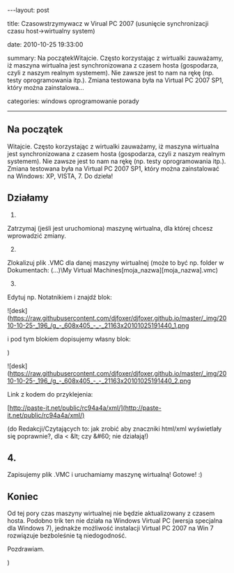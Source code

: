 ﻿---layout:     post
title:      Czasowstrzymywacz w Virual PC 2007 (usunięcie synchronizacji czasu host->wirtualny system)
date:       2010-10-25 19:33:00
summary:    Na początekWitajcie. Często korzystając z wirtualki zauważamy, iż maszyna wirtualna jest synchronizowana z czasem hosta (gospodarza, czyli z naszym realnym systemem). Nie zawsze jest to nam na rękę (np. testy oprogramowania itp.). Zmiana testowana była na Virtual PC 2007 SP1, który można zainstalowa...
categories: windows oprogramowanie porady
---





## Na początek



Witajcie. 
Często korzystając z wirtualki zauważamy, iż maszyna wirtualna jest synchronizowana z czasem hosta (gospodarza, czyli z naszym realnym systemem). Nie zawsze jest to nam na rękę (np. testy oprogramowania itp.). Zmiana testowana była na Virtual PC 2007 SP1, który można zainstalować na Windows: XP, VISTA, 7. Do dzieła!





## Działamy




1. 
Zatrzymaj (jeśli jest uruchomiona) maszynę wirtualna, dla której chcesz wprowadzić zmiany.

2. 
Zlokalizuj plik .VMC dla danej maszyny wirtualnej (może to być np. folder w Dokumentach: (...)\My Virtual Machines\[moja_nazwa]\[moja_nazwa].vmc)

3. 
Edytuj np. Notatnikiem i znajdź blok:



![desk](https://raw.githubusercontent.com/djfoxer/djfoxer.github.io/master/_img/2010-10-25-_196_/g_-_608x405_-_-_21163x20101025191440_1.png

 

i pod tym blokiem dopisujemy własny blok:

)

![desk](https://raw.githubusercontent.com/djfoxer/djfoxer.github.io/master/_img/2010-10-25-_196_/g_-_608x405_-_-_21163x20101025191440_2.png

 

Link z kodem do przyklejenia:

[http://paste-it.net/public/rc94a4a/xml/](http://paste-it.net/public/rc94a4a/xml/)


(do Redakcji/Czytających to: jak zrobić aby znaczniki html/xml wyświetlały się poprawnie?, dla &lt; &amp;lt; czy &amp;#60; nie działają!) 



## 4.



Zapisujemy plik .VMC i uruchamiamy maszynę wirtualną!
Gotowe! :)





## Koniec



Od tej pory czas maszyny wirtualnej nie będzie aktualizowany z czasem hosta. Podobno trik ten nie działa na Windows Virtual PC (wersja specjalna dla Windows 7), jednakże możliwość instalacji Virtual PC 2007 na Win 7 rozwiązuje bezboleśnie tą niedogodność.

Pozdrawiam.

)